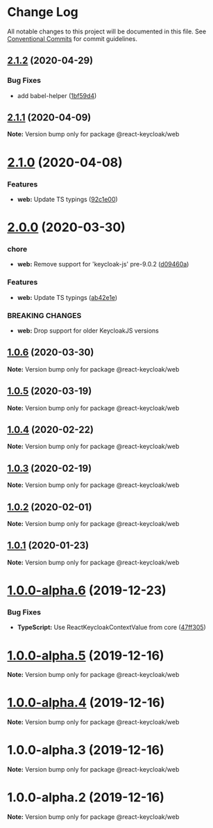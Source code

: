 # Change Log

All notable changes to this project will be documented in this file.
See [Conventional Commits](https://conventionalcommits.org) for commit guidelines.

## [2.1.2](https://github.com/panz3r/react-keycloak/compare/@react-keycloak/web@2.1.1...@react-keycloak/web@2.1.2) (2020-04-29)


### Bug Fixes

* add babel-helper ([1bf59d4](https://github.com/panz3r/react-keycloak/commit/1bf59d420c5cc2bb251031e331b818a72dcb6e32))





## [2.1.1](https://github.com/panz3r/react-keycloak/compare/@react-keycloak/web@2.1.0...@react-keycloak/web@2.1.1) (2020-04-09)

**Note:** Version bump only for package @react-keycloak/web





# [2.1.0](https://github.com/panz3r/react-keycloak/compare/@react-keycloak/web@2.0.0...@react-keycloak/web@2.1.0) (2020-04-08)


### Features

* **web:** Update TS typings ([92c1e00](https://github.com/panz3r/react-keycloak/commit/92c1e00d3737c3a361a2660b7576212a435921df))





# [2.0.0](https://github.com/panz3r/react-keycloak/compare/@react-keycloak/web@1.0.6...@react-keycloak/web@2.0.0) (2020-03-30)


### chore

* **web:** Remove support for 'keycloak-js' pre-9.0.2 ([d09460a](https://github.com/panz3r/react-keycloak/commit/d09460a62ba7bb4a104eb5ac1df558466cc4b3c0))


### Features

* **web:** Update TS typings ([ab42e1e](https://github.com/panz3r/react-keycloak/commit/ab42e1e948bb89f17ae2cf5caf1626a56d0485e5))


### BREAKING CHANGES

* **web:** Drop support for older KeycloakJS versions





## [1.0.6](https://github.com/panz3r/react-keycloak/compare/@react-keycloak/web@1.0.5...@react-keycloak/web@1.0.6) (2020-03-30)

**Note:** Version bump only for package @react-keycloak/web





## [1.0.5](https://github.com/panz3r/react-keycloak/compare/@react-keycloak/web@1.0.4...@react-keycloak/web@1.0.5) (2020-03-19)

**Note:** Version bump only for package @react-keycloak/web





## [1.0.4](https://github.com/panz3r/react-keycloak/compare/@react-keycloak/web@1.0.3...@react-keycloak/web@1.0.4) (2020-02-22)

**Note:** Version bump only for package @react-keycloak/web





## [1.0.3](https://github.com/panz3r/react-keycloak/compare/@react-keycloak/web@1.0.2...@react-keycloak/web@1.0.3) (2020-02-19)

**Note:** Version bump only for package @react-keycloak/web





## [1.0.2](https://github.com/panz3r/react-keycloak/compare/@react-keycloak/web@1.0.1...@react-keycloak/web@1.0.2) (2020-02-01)

**Note:** Version bump only for package @react-keycloak/web





## [1.0.1](https://github.com/panz3r/react-keycloak/compare/@react-keycloak/web@1.0.0...@react-keycloak/web@1.0.1) (2020-01-23)

**Note:** Version bump only for package @react-keycloak/web





# [1.0.0-alpha.6](https://github.com/panz3r/react-keycloak/compare/@react-keycloak/web@1.0.0-alpha.5...@react-keycloak/web@1.0.0-alpha.6) (2019-12-23)


### Bug Fixes

* **TypeScript:** Use ReactKeycloakContextValue from core ([47ff305](https://github.com/panz3r/react-keycloak/commit/47ff30503412a57e90fce33644d3c822320908e7))





# [1.0.0-alpha.5](https://github.com/panz3r/react-keycloak/compare/@react-keycloak/web@1.0.0-alpha.4...@react-keycloak/web@1.0.0-alpha.5) (2019-12-16)

**Note:** Version bump only for package @react-keycloak/web





# [1.0.0-alpha.4](https://github.com/panz3r/react-keycloak/compare/@react-keycloak/web@1.0.0-alpha.3...@react-keycloak/web@1.0.0-alpha.4) (2019-12-16)

**Note:** Version bump only for package @react-keycloak/web





# 1.0.0-alpha.3 (2019-12-16)

**Note:** Version bump only for package @react-keycloak/web





# 1.0.0-alpha.2 (2019-12-16)

**Note:** Version bump only for package @react-keycloak/web
